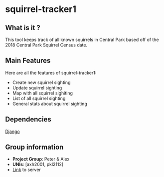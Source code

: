 # squirrel-tracker1

## What is it ?

This tool keeps track of all known squirrels in Central Park based off of the 2018 Central Park Squirrel Census date.

## Main Features
Here are all the features of squirrel-tracker1:
* Create new squirrel sighting
* Update squirrel sighting
* Map with all squirrel sighiting
* List of all squirrel sighting
* General stats about squirrel sighting

## Dependencies
[Django](https://www.djangoproject.com/)

## Group information
* **Project Group**: Peter & Alex  
* **UNIs**: [axh2001, pkl2112]  
* [Link](linktoserver.com) to server  

